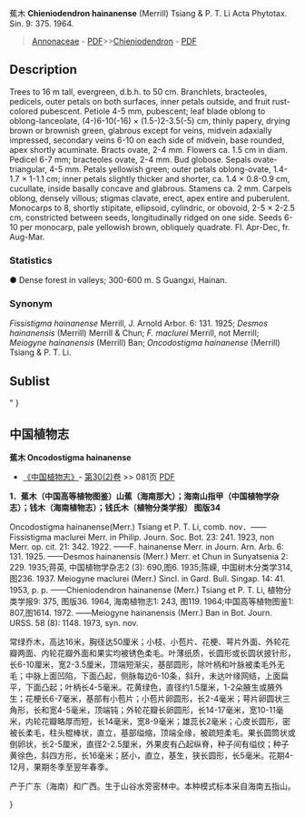 蕉木 **Chieniodendron hainanense** (Merrill) Tsiang & P. T. Li Acta Phytotax. Sin. 9: 375. 1964.

> [Annonaceae](http://www.iplant.cn/info/Annonaceae?t=foc) - [PDF](http://www.iplant.cn/foc/pdf/Annonaceae.pdf)>>[Chieniodendron](http://www.iplant.cn/info/Chieniodendron?t=foc) - [PDF](http://www.iplant.cn/foc/pdf/Chieniodendron.pdf)

## Description

Trees to 16 m tall, evergreen, d.b.h. to 50 cm. Branchlets, bracteoles, pedicels, outer petals on both surfaces, inner petals outside, and fruit rust-colored pubescent. Petiole 4-5 mm, pubescent; leaf blade oblong to oblong-lanceolate, (4-)6-10(-16) × (1.5-)2-3.5(-5) cm, thinly papery, drying brown or brownish green, glabrous except for veins, midvein adaxially impressed, secondary veins 6-10 on each side of midvein, base rounded, apex shortly acuminate. Bracts ovate, 2-4 mm. Flowers ca. 1.5 cm in diam. Pedicel 6-7 mm; bracteoles ovate, 2-4 mm. Bud globose. Sepals ovate-triangular, 4-5 mm. Petals yellowish green; outer petals oblong-ovate, 1.4-1.7 × 1-1.1 cm; inner petals slightly thicker and shorter, ca. 1.4 × 0.8-0.9 cm, cucullate, inside basally concave and glabrous. Stamens ca. 2 mm. Carpels oblong, densely villous; stigmas clavate, erect, apex entire and puberulent. Monocarps to 8, shortly stipitate, ellipsoid, cylindric, or obovoid, 2-5 × 2-2.5 cm, constricted between seeds, longitudinally ridged on one side. Seeds 6-10 per monocarp, pale yellowish brown, obliquely quadrate. Fl. Apr-Dec, fr. Aug-Mar.

### Statistics
● Dense forest in valleys; 300-600 m. S Guangxi, Hainan.

### Synonym
*Fissistigma hainanense* Merrill, J. Arnold Arbor. 6: 131. 1925; *Desmos hainanensis* (Merrill) Merrill & Chun; *F. maclurei* Merrill, not Merrill; *Meiogyne hainanensis* (Merrill) Ban; *Oncodostigma hainanense* (Merrill) Tsiang & P. T. Li.

## Sublist
"
}
## 中国植物志

**蕉木 Oncodostigma hainanense**

* [《中国植物志》](http://www.iplant.cn/frps)- [第30(2)卷](http://www.iplant.cn/frps/vol/30(2)) >> 081页 [PDF](http://www.iplant.cn/frps/pdf/30(2)/081.pdf)

**1．蕉木（中国高等植物图鉴）山蕉（海南那大）；海南山指甲（中国植物学杂志）；钱木（海南植物志）；钱氏木（植物分类学报） 图版34**

Oncodostigma hainanense(Merr.) Tsiang et P. T. Li, comb. nov．——Fissistigma maclurei Merr. in Philip. Journ. Soc. Bot. 23: 241. 1923, non Merr. op. cit. 21: 342. 1922. ——F. hainanense Merr. in Journ. Arn. Arb. 6: 131. 1925. ——Desmos hainanensis (Merr.) Merr. et Chun in Sunyatsenia 2: 229. 1935;蒋英, 中国植物学杂志2 (3): 690,图6. 1935;陈嵘, 中国树木分类学314, 图236. 1937. Meiogyne maclurei (Merr.) Sincl. in Gard. Bull. Singap. 14: 41. 1953, p. p. ——Chieniodendron hainanense (Merr.) Tsiang et P. T. Li, 植物分类学报9: 375, 图版36. 1964, 海南植物志1: 243, 图119. 1964;中国高等植物图鉴1: 807,图1614. 1972. ——Meiogyne hainanensis (Merr.) Ban in Bot. Journ. URSS. 58 (8): 1148. 1973, syn. nov.

常绿乔木，高达16米，胸径达50厘米；小枝、小苞片、花梗、萼片外面、外轮花瓣两面、内轮花瓣外面和果实均被锈色柔毛。叶薄纸质，长圆形或长圆状披针形，长6-10厘米，宽2-3.5厘米，顶端短渐尖，基部圆形，除叶柄和叶脉被柔毛外无毛；中脉上面凹陷，下面凸起，侧脉每边6-10条，斜升，未达叶缘网结，上面扁平，下面凸起；叶柄长4-5毫米。花黄绿色，直径约1.5厘米，1-2朵腋生或腋外生；花梗长6-7毫米，基部有小苞片；小苞片卵圆形，长2-4毫米；萼片卵圆状三角形，长和宽4-5毫米，顶端钝；外轮花瓣长卵圆形，长14-17毫米，宽10-11毫米，内轮花瓣略厚而短，长14毫米，宽8-9毫米；雄蕊长2毫米；心皮长圆形，密被长柔毛，柱头棍棒状，直立，基部缢缩，顶端全缘，被疏短柔毛。果长圆筒状或倒卵状，长2-5厘米，直径2-2.5厘米，外果皮有凸起纵脊，种子间有缢纹；种子黄徐色，斜四方形，长16毫米；胚小，直立，基生，狭长圆形，长5毫米。花期4-12月，果期冬季至翌年春季。

产于广东（海南）和广西。生于山谷水旁密林中。本种模式标本采自海南五指山。

}